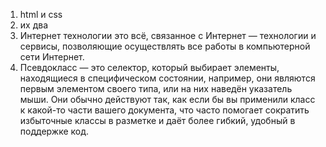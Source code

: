 1. html и css
2. их два<!DOCTYPE html> </html>
3. Интернет технологии это всё, связанное с Интернет — технологии и сервисы, позволяющие осуществлять все работы в компьютерной сети Интернет.
4. Псевдокласс — это селектор, который выбирает элементы, находящиеся в специфическом состоянии, например, они являются первым элементом своего типа, или на них наведён указатель мыши. Они обычно действуют так, как если бы вы применили класс к какой-то части вашего документа, что часто помогает сократить избыточные классы в разметке и даёт более гибкий, удобный в поддержке код.
